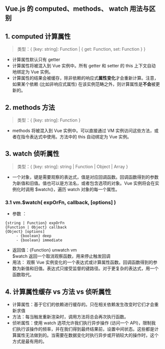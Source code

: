 ## Vue.js 的 computed、methods、 watch 用法与区别
## 1. computed 计算属性
> 类型：{ [key: string]: Function | { get: Function, set: Function } }
- 计算属性默认只有 getter
- 计算属性将被混入到 Vue 实例中。所有 getter 和 setter 的 this 上下文自动地绑定为 Vue 实例。
- 计算属性的结果会被缓存，除非依赖的响应式**属性变化**才会重新计算。注意，如果某个依赖 (比如非响应式属性) 在该实例范畴之外，则计算属性是**不会**被更新的。

## 2. methods 方法
>类型：{ [key: string]: Function }
- methods 将被混入到 Vue 实例中。可以直接通过 VM 实例访问这些方法，或者在指令表达式中使用。方法中的 this 自动绑定为 Vue 实例。

## 3. watch 侦听属性
>类型：{ [key: string]: string | Function | Object | Array }
- 一个对象，键是需要观察的表达式，值是对应回调函数。回调函数得到的参数为新值和旧值。值也可以是方法名，或者包含选项的对象。Vue 实例将会在实例化时调用 $watch()，遍历 watch 对象的每一个属性。
### 3.1 vm.$watch( expOrFn, callback, [options] )
- 参数 ：
```
{string | Function} expOrFn
{Function | Object} callback
{Object} [options]
     - {boolean} deep
     - {boolean} immediate
```
- 返回值：{Function} unwatch vm   
 $watch 返回一个取消观察函数，用来停止触发回调
- 用法： 观察 Vue 实例变化的一个表达式或计算属性函数。回调函数得到的参数为新值和旧值。表达式只接受监督的键路径。对于更复杂的表达式，用一个函数取代。



## 4. 计算属性缓存 vs 方法 vs 侦听属性
- 计算属性：基于它们的依赖进行缓存的。只在相关依赖发生改变时它们才会重新求值
- 方法：每当触发重新渲染时，调用方法将总会再次执行函数。
- 侦听属性：使用 watch 选项允许我们执行异步操作 (访问一个 API)，限制我们执行该操作的频率，并在我们得到最终结果前，设置中间状态。这些都是计算属性无法做到的。当需要在数据变化时执行异步或开销较大的操作时，这个方式是最有用的。